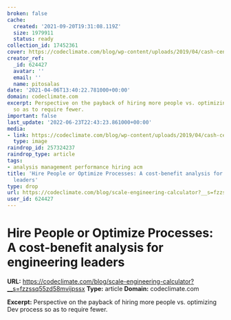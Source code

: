 ```yaml
---
broken: false
cache:
  created: '2021-09-20T19:31:08.119Z'
  size: 1979911
  status: ready
collection_id: 17452361
cover: https://codeclimate.com/blog/wp-content/uploads/2019/04/cash-cent-child-1246954.jpg
creator_ref:
  _id: 624427
  avatar: ''
  email: ''
  name: pitosalas
date: '2021-04-06T13:40:22.781000+00:00'
domain: codeclimate.com
excerpt: Perspective on the payback of hiring more people vs. optimizing Dev process
  so as to require fewer.
important: false
last_update: '2022-06-23T22:43:23.861000+00:00'
media:
- link: https://codeclimate.com/blog/wp-content/uploads/2019/04/cash-cent-child-1246954.jpg
  type: image
raindrop_id: 257324237
raindrop_type: article
tags:
- analysis management performance hiring acm
title: 'Hire People or Optimize Processes: A cost-benefit analysis for engineering
  leaders'
type: drop
url: https://codeclimate.com/blog/scale-engineering-calculator?__s=fzzssq55zd58mvijpssx
user_id: 624427
---
```


# Hire People or Optimize Processes: A cost-benefit analysis for engineering leaders

**URL:** https://codeclimate.com/blog/scale-engineering-calculator?__s=fzzssq55zd58mvijpssx
**Type:** article
**Domain:** codeclimate.com

**Excerpt:** Perspective on the payback of hiring more people vs. optimizing Dev process so as to require fewer.
